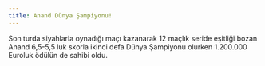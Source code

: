 ```yaml
---
title: Anand Dünya Şampiyonu!
---
```


Son turda siyahlarla oynadığı maçı kazanarak 12 maçlık seride eşitliği bozan Anand 6,5-5,5 luk skorla ikinci defa Dünya Şampiyonu olurken 1.200.000 Euroluk ödülün de sahibi oldu.
